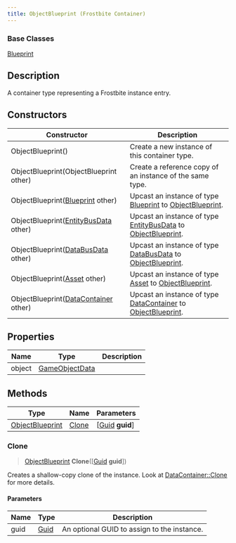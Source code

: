 ```yaml
---
title: ObjectBlueprint (Frostbite Container)
---
```

### Base Classes

[Blueprint](Blueprint)

## Description

A container type representing a Frostbite instance entry.

## Constructors

| Constructor                                                                | Description                                                                                                           |
| -------------------------------------------------------------------------- | --------------------------------------------------------------------------------------------------------------------- |
| ObjectBlueprint()                                                          | Create a new instance of this container type.                                                                         |
| ObjectBlueprint(ObjectBlueprint other)                                     | Create a reference copy of an instance of the same type.                                                              |
| ObjectBlueprint([Blueprint](Blueprint) other)                              | Upcast an instance of type [Blueprint](Blueprint) to [ObjectBlueprint](ObjectBlueprint).                              |
| ObjectBlueprint([EntityBusData](EntityBusData) other)                      | Upcast an instance of type [EntityBusData](EntityBusData) to [ObjectBlueprint](ObjectBlueprint).                      |
| ObjectBlueprint([DataBusData](DataBusData) other)                          | Upcast an instance of type [DataBusData](DataBusData) to [ObjectBlueprint](ObjectBlueprint).                          |
| ObjectBlueprint([Asset](Asset) other)                                      | Upcast an instance of type [Asset](Asset) to [ObjectBlueprint](ObjectBlueprint).                                      |
| ObjectBlueprint([DataContainer](/vext/ref/cls/shr/datacontainer) other) | Upcast an instance of type [DataContainer](/vext/ref/cls/shr/datacontainer) to [ObjectBlueprint](ObjectBlueprint). |

## Properties

| Name   | Type                             | Description |
| ------ | -------------------------------- | ----------- |
| object | [GameObjectData](GameObjectData) |             |

## Methods

| Type                               | Name            | Parameters                                     |
| ---------------------------------- | --------------- | ---------------------------------------------- |
| [ObjectBlueprint](ObjectBlueprint) | [Clone](#clone) | \[[Guid](/vext/ref/cls/shr/guid) **guid**\] |

### Clone

> [ObjectBlueprint](ObjectBlueprint) **Clone**(\[[Guid](/vext/ref/cls/shr/guid) **guid**\])

Creates a shallow-copy clone of the instance. Look at [DataContainer::Clone](/vext/ref/cls/shr/datacontainer#clone) for more details.

#### Parameters

| Name | Type         | Description                                 |
| ---- | ------------ | ------------------------------------------- |
| guid | [Guid](Guid) | An optional GUID to assign to the instance. |
